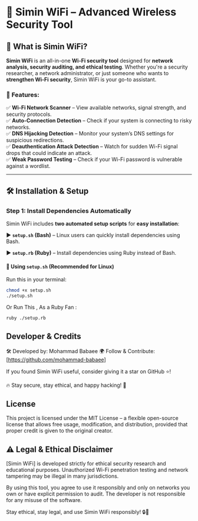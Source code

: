 # 🚀 Simin WiFi – Advanced Wireless Security Tool

## 📡 **What is Simin WiFi?**

**Simin WiFi** is an all-in-one **Wi-Fi security tool** designed for **network analysis, security auditing, and ethical testing**. Whether you're a security researcher, a network administrator, or just someone who wants to **strengthen Wi-Fi security**, Simin WiFi is your go-to assistant.

### 🌟 **Features:**

✅ **Wi-Fi Network Scanner** – View available networks, signal strength, and security protocols.  
✅ **Auto-Connection Detection** – Check if your system is connecting to risky networks.  
✅ **DNS Hijacking Detection** – Monitor your system’s DNS settings for suspicious redirections.  
✅ **Deauthentication Attack Detection** – Watch for sudden Wi-Fi signal drops that could indicate an attack.  
✅ **Weak Password Testing** – Check if your Wi-Fi password is vulnerable against a wordlist.

---

## 🛠️ **Installation & Setup**

### **Step 1: Install Dependencies Automatically**

Simin WiFi includes **two automated setup scripts** for **easy installation**:

**▶️ `setup.sh` (Bash)** – Linux users can quickly install dependencies using Bash.

**▶️ `setup.rb` (Ruby)** – Install dependencies using Ruby instead of Bash.

#### 🔧 **Using `setup.sh` (Recommended for Linux)**

Run this in your terminal:

```sh
chmod +x setup.sh
./setup.sh

```

Or Run This , As a Ruby Fan :

```sh
ruby ./setup.rb

```


## Developer & Credits

🛠️ Developed by: Mohammad Babaee 🌍 Follow & Contribute: [https://github.com/mohammad-babaee]

If you found Simin WiFi useful, consider giving it a star on GitHub ⭐!

🔥 Stay secure, stay ethical, and happy hacking! 🚀


## License

This project is licensed under the MIT License – a flexible open-source license that allows free usage, modification, and distribution, provided that proper credit is given to the original creator.

## ⚠️ Legal & Ethical Disclaimer

[Simin WiFi] is developed strictly for ethical security research and educational purposes. Unauthorized Wi-Fi penetration testing and network tampering may be illegal in many jurisdictions.

By using this tool, you agree to use it responsibly and only on networks you own or have explicit permission to audit. The developer is not responsible for any misuse of the software.

Stay ethical, stay legal, and use Simin WiFi responsibly! 🔒🚀
```
